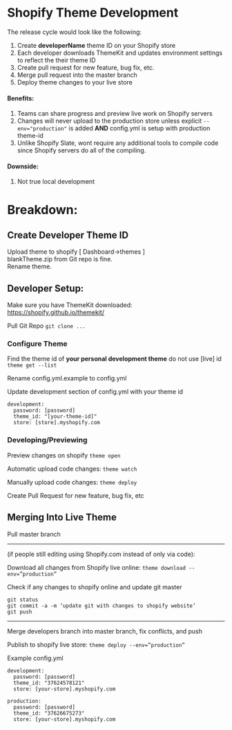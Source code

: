 # Shopify Theme Development
The release cycle would look like the following:  

1. Create **developerName** theme ID on your Shopify store  
2. Each developer downloads ThemeKit and updates environment settings to reflect the their theme ID  
3. Create pull request for new feature, bug fix, etc.  
4. Merge pull request into the master branch  
5. Deploy theme changes to your live store  

#### Benefits:  
1. Teams can share progress and preview live work on Shopify servers  
2. Changes will never upload to the production store unless explicit `--env="production"` is added **AND** config.yml is setup with production theme-id  
3. Unlike Shopify Slate, wont require any additional tools to compile code since Shopify servers do all of the compiling.  

#### Downside:  
1. Not true local development


# Breakdown:
## Create Developer Theme ID
Upload theme to shopify [ Dashboard->themes ]  
blankTheme.zip from Git repo is fine.  
Rename theme.  


## Developer Setup:
Make sure you have ThemeKit downloaded:  
https://shopify.github.io/themekit/  

Pull Git Repo
`git clone ...`  

### Configure Theme
Find the theme id of **your personal development theme** do not use [live] id  
`theme get --list`  
  
Rename config.yml.example to config.yml  
  
Update development section of config.yml with your theme id  
```
development:
  password: [password]
  theme_id: "[your-theme-id]"
  store: [store].myshopify.com
```

### Developing/Previewing
Preview changes on shopify
`theme open`

Automatic upload code changes:
`theme watch`

Manually upload code changes:
`theme deploy`

Create Pull Request for new feature, bug fix, etc



## Merging Into Live Theme
Pull master branch  

-----------------------
(if people still editing using Shopify.com instead of only via code):

Download all changes from Shopify live online:
`theme download --env=”production”`

Check if any changes to shopify online and update git master
```
git status
git commit -a -m ‘update git with changes to shopify website’
git push
```
-----------------------

Merge developers branch into master branch, fix conflicts, and push

Publish to shopify live store:
`theme deploy --env=”production”`



Example config.yml
```
development:
  password: [password]
  theme_id: "37624578121"
  store: [your-store].myshopify.com

production:
  password: [password]
  theme_id: "37626675273"
  store: [your-store].myshopify.com
```
